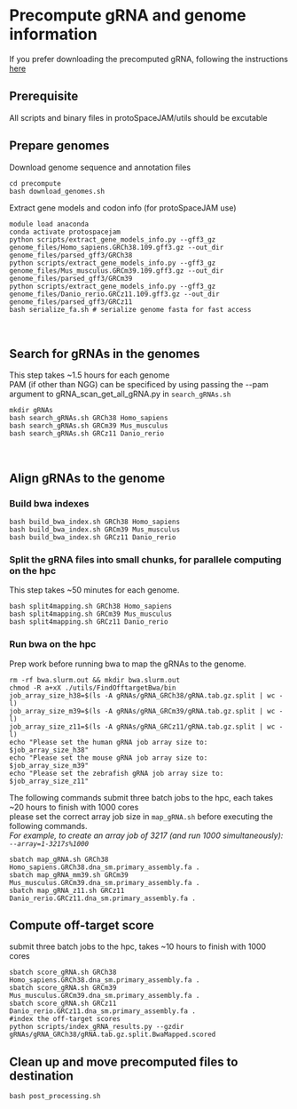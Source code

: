 # Precompute gRNA and genome information
If you prefer downloading the precomputed gRNA, following the instructions [here](https://github.com/czbiohub/protoSpaceJAM#download-and-unzip-pre-computed-data)

## Prerequisite
All scripts and binary files in protoSpaceJAM/utils should be excutable

## Prepare genomes
Download genome sequence and annotation files 
```shell
cd precompute
bash download_genomes.sh
```
Extract gene models and codon info (for protoSpaceJAM use)
```shell
module load anaconda
conda activate protospacejam
python scripts/extract_gene_models_info.py --gff3_gz genome_files/Homo_sapiens.GRCh38.109.gff3.gz --out_dir genome_files/parsed_gff3/GRCh38
python scripts/extract_gene_models_info.py --gff3_gz genome_files/Mus_musculus.GRCm39.109.gff3.gz --out_dir genome_files/parsed_gff3/GRCm39
python scripts/extract_gene_models_info.py --gff3_gz genome_files/Danio_rerio.GRCz11.109.gff3.gz --out_dir genome_files/parsed_gff3/GRCz11
bash serialize_fa.sh # serialize genome fasta for fast access
```
</br>

## Search for gRNAs in the genomes
This step takes ~1.5 hours for each genome  
PAM (if other than NGG) can be specificed by using passing the --pam argument to gRNA_scan_get_all_gRNA.py in `search_gRNAs.sh`  
```shell
mkdir gRNAs
bash search_gRNAs.sh GRCh38 Homo_sapiens
bash search_gRNAs.sh GRCm39 Mus_musculus
bash search_gRNAs.sh GRCz11 Danio_rerio
```
</br>

## Align gRNAs to the genome
### Build bwa indexes
```shell
bash build_bwa_index.sh GRCh38 Homo_sapiens
bash build_bwa_index.sh GRCm39 Mus_musculus
bash build_bwa_index.sh GRCz11 Danio_rerio
```
### Split the gRNA files into small chunks, for parallele computing on the hpc
This step takes ~50 minutes for each genome.
```shell
bash split4mapping.sh GRCh38 Homo_sapiens
bash split4mapping.sh GRCm39 Mus_musculus
bash split4mapping.sh GRCz11 Danio_rerio
```
### Run bwa on the hpc

Prep work before running bwa to map the gRNAs to the genome.
```shell
rm -rf bwa.slurm.out && mkdir bwa.slurm.out
chmod -R a+xX ./utils/FindOfftargetBwa/bin
job_array_size_h38=$(ls -A gRNAs/gRNA_GRCh38/gRNA.tab.gz.split | wc -l)
job_array_size_m39=$(ls -A gRNAs/gRNA_GRCm39/gRNA.tab.gz.split | wc -l)
job_array_size_z11=$(ls -A gRNAs/gRNA_GRCz11/gRNA.tab.gz.split | wc -l)
echo "Please set the human gRNA job array size to: $job_array_size_h38"
echo "Please set the mouse gRNA job array size to: $job_array_size_m39"
echo "Please set the zebrafish gRNA job array size to: $job_array_size_z11"
```
The following commands submit three batch jobs to the hpc, each takes ~20 hours to finish with 1000 cores  
please set the correct array job size in `map_gRNA.sh` before executing the following commands.  
*For example, to create an array job of 3217 (and run 1000 simultaneously): `--array=1-3217s%1000`*
```shell
sbatch map_gRNA.sh GRCh38 Homo_sapiens.GRCh38.dna_sm.primary_assembly.fa .
sbatch map_gRNA_mm39.sh GRCm39 Mus_musculus.GRCm39.dna_sm.primary_assembly.fa .
sbatch map_gRNA_z11.sh GRCz11 Danio_rerio.GRCz11.dna_sm.primary_assembly.fa .
```
## Compute off-target score
submit three batch jobs to the hpc, takes ~10 hours to finish with 1000 cores
```shell
sbatch score_gRNA.sh GRCh38 Homo_sapiens.GRCh38.dna_sm.primary_assembly.fa .
sbatch score_gRNA.sh GRCm39 Mus_musculus.GRCm39.dna_sm.primary_assembly.fa .
sbatch score_gRNA.sh GRCz11 Danio_rerio.GRCz11.dna_sm.primary_assembly.fa .
#index the off-target scores
python scripts/index_gRNA_results.py --gzdir gRNAs/gRNA_GRCh38/gRNA.tab.gz.split.BwaMapped.scored
```
## Clean up and move precomputed files to destination
```shell
bash post_processing.sh
```